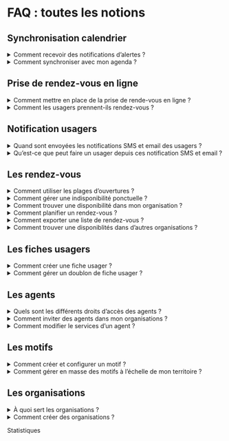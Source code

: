 # FAQ : toutes les notions

## Synchronisation calendrier

<details>

<summary>Comment recevoir des notifications d’alertes ?</summary>



</details>

<details>

<summary>Comment synchroniser avec mon agenda ?</summary>



</details>

## Prise de rendez-vous en ligne

<details>

<summary>Comment mettre en place de la prise de rende-vous en ligne ?</summary>



</details>

<details>

<summary>Comment les usagers prennent-ils rendez-vous ?</summary>



</details>

## Notification usagers

<details>

<summary>Quand sont envoyées les notifications SMS et email des usagers ?</summary>



</details>

<details>

<summary>Qu’est-ce que peut faire un usager depuis ces notification SMS et email ?</summary>



</details>

## Les rendez-vous

<details>

<summary>Comment utiliser les plages d’ouvertures ?</summary>

Pour créer une plage d'ouverture, accédez au menu _**plages d'ouverture**_ depuis le menu _**planning**_.

Vous y verrez vos différentes plages d'ouverture existantes ainsi qu'un bouton _**créer une plage d'ouverture**_.

Lors de la création, vous devez sélectionner un ou plusieurs motifs. Cette fonctionnalité permet de préciser votre disponibilité pour différents types de rendez-vous sur une période donnée, particulièrement utile si certains nécessitent un matériel spécifique.

**Si vous sélectionnez un motif ouvert à la réservation en ligne, votre plage d'ouverture sera accessible à la réservation en ligne.**&#x20;

Une plage d'ouverture peut être exceptionnelle (un jour unique) ou récurrente (tous les jours de la semaine). Si vous souhaitez une répétition, indiquez d'abord la plage horaire, puis cochez la case _**Répéter**_.

**Conservation des données : les plages d'ouverture de plus d'un an sont automatiquement supprimées**

</details>

<details>

<summary>Comment gérer une indisponibilité ponctuelle ?</summary>



</details>

<details>

<summary>Comment trouver une disponibilité dans mon organisation ?</summary>



</details>

<details>

<summary>Comment planifier un rendez-vous ?</summary>



</details>

<details>

<summary>Comment exporter une liste de rendez-vous ?</summary>



</details>

<details>

<summary>Comment trouver une disponiblités dans d’autres organisations ?</summary>



</details>

## Les fiches usagers

<details>

<summary>Comment créer une fiche usager ?</summary>



</details>

<details>

<summary>Comment gérer un doublon de fiche usager ?</summary>



</details>

## Les agents

<details>

<summary>Quels sont les différents droits d’accès des agents ?</summary>



</details>

<details>

<summary>Comment inviter des agents dans mon organisations ?</summary>



</details>

<details>

<summary>Comment modifier le services d’un agent ?</summary>



</details>

## Les motifs

<details>

<summary>Comment créer et configurer un motif ?</summary>



</details>

<details>

<summary>Comment gérer en masse des motifs à l’échelle de mon territoire ?</summary>



</details>

## Les organisations

<details>

<summary>À quoi sert les organisations ?</summary>



</details>

<details>

<summary>Comment créer des organisations ?</summary>



</details>



Statistiques
